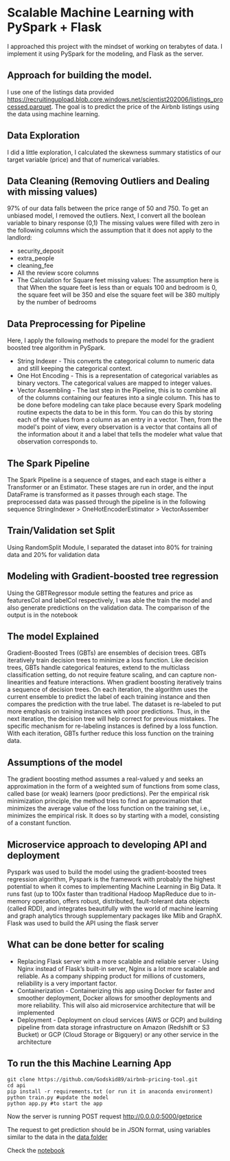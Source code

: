 # Scalable Machine Learning with PySpark + Flask

I approached this project with the mindset of working on terabytes of data. I implement it using PySpark for the modeling, and Flask as the server.

## Approach for building the model.
I use one of the listings data provided https://recruitingupload.blob.core.windows.net/scientist202006/listings_processed.parquet.  The goal is to predict the price of the Airbnb listings using the data using machine learning.

## Data Exploration
I did a little exploration, I calculated the skewness summary statistics of our target variable (price) and that of numerical variables.

## Data Cleaning (Removing Outliers and Dealing with missing values)
97% of our data falls between the price range of 50 and 750. To get an unbiased model, I removed the outliers. Next, I convert all the boolean variable to binary response (0,1)
The missing values were filled with zero in the following columns which the assumption that it does not apply to the landlord:
- security_deposit
- extra_people
- cleaning_fee
- All the review score columns
- The Calculation for Square feet missing values: The assumption here is that When the square feet is less than or equals 100 and bedroom is 0, the square feet will be 350 and else the square feet will be 380 multiply by the number of bedrooms

## Data Preprocessing for Pipeline
Here, I apply the following methods to prepare the model for the gradient boosted tree algorithm in PySpark.
- String Indexer - This converts the categorical column to numeric data and still keeping the categorical context.
- One Hot Encoding - This is a representation of categorical variables as binary vectors. The categorical values are mapped to integer values.
- Vector Assembling - The last step in the Pipeline, this is to combine all of the columns containing our features into a single column. This has to be done before modeling can take place because every Spark modeling routine expects the data to be in this form. You can do this by storing each of the values from a column as an entry in a vector. Then, from the model's point of view, every observation is a vector that contains all of the information about it and a label that tells the modeler what value that observation corresponds to.

## The Spark Pipeline
The Spark Pipeline is a sequence of stages, and each stage is either a Transformer or an Estimator. These stages are run in order, and the input DataFrame is transformed as it passes through each stage.
The preprocessed data was passed through the pipeline is in the following sequence StringIndexer > OneHotEncoderEstimator > VectorAssember

## Train/Validation set Split
Using RandomSplit Module, I separated the dataset into 80% for training data and 20% for validation data

## Modeling with Gradient-boosted tree regression
Using the GBTRegressor module setting the features and price as featuresCol and labelCol respectively, I was able the train the model and also generate predictions on the validation data. The comparison of the output is in the notebook

## The model Explained
Gradient-Boosted Trees (GBTs) are ensembles of decision trees. GBTs iteratively train decision trees to minimize a loss function. Like decision trees, GBTs handle categorical features, extend to the multiclass classification setting, do not require feature scaling, and can capture non-linearities and feature interactions.
When gradient boosting iteratively trains a sequence of decision trees. On each iteration, the algorithm uses the current ensemble to predict the label of each training instance and then compares the prediction with the true label. The dataset is re-labeled to put more emphasis on training instances with poor predictions. Thus, in the next iteration, the decision tree will help correct for previous mistakes.
The specific mechanism for re-labeling instances is defined by a loss function. With each iteration, GBTs further reduce this loss function on the training data.

## Assumptions of the model
The gradient boosting method assumes a real-valued y and seeks an approximation in the form of a weighted sum of functions from some class, called base (or weak) learners (poor predictions). Per the empirical risk minimization principle, the method tries to find an approximation that minimizes the average value of the loss function on the training set, i.e., minimizes the empirical risk. It does so by starting with a model, consisting of a constant function.

## Microservice approach to developing API and deployment
Pyspark was used to build the model using the gradient-boosted trees regression algorithm, Pyspark is the framework with probably the highest potential to when it comes to implementing Machine Learning in Big Data. It runs fast (up to 100x faster than traditional Hadoop MapReduce due to in-memory operation, offers robust, distributed, fault-tolerant data objects (called RDD), and integrates beautifully with the world of machine learning and graph analytics through supplementary packages like Mlib and GraphX.
Flask was used to build the API using the flask server

## What can be done better for scaling
- Replacing Flask server with a more scalable and reliable server - Using Nginx instead of Flask’s built-in server, Nginx is a lot more scalable and reliable. As a company shipping product for millions of customers, reliability is a very important factor.
- Containerization - Containerizing this app using Docker for faster and smoother deployment, Docker allows for smoother deployments and more reliability. This will also aid microservice architecture that will be implemented
- Deployment - Deployment on cloud services (AWS or GCP) and building pipeline from data storage infrastructure on Amazon (Redshift or S3 Bucket) or GCP (Cloud Storage or Bigquery) or any other service in the architecture 

## To run the this Machine Learning App
```
git clone https://github.com/Godskid89/airbnb-pricing-tool.git
cd api
pip install -r requirements.txt (or run it in anaconda environment)
python train.py #update the model
python app.py #to start the app
```
Now the server is running POST request http://0.0.0.0:5000/getprice

The request to get prediction should be in JSON format, using variables similar to the data in the [data folder](https://github.com/Godskid89/airbnb-pricing-tool/tree/master/api/data)

Check the [notebook](https://github.com/Godskid89/airbnb-pricing-tool/tree/master/notebook)
